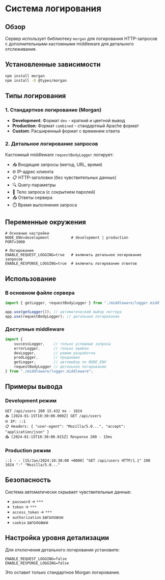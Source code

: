 # Система логирования

## Обзор

Сервер использует библиотеку `morgan` для логирования HTTP-запросов с дополнительными кастомными middleware для детального отслеживания.

## Установленные зависимости

```bash
npm install morgan
npm install -D @types/morgan
```

## Типы логирования

### 1. Стандартное логирование (Morgan)

- **Development**: Формат `dev` - краткий и цветной вывод
- **Production**: Формат `combined` - стандартный Apache формат
- **Custom**: Расширенный формат с временем ответа

### 2. Детальное логирование запросов

Кастомный middleware `requestBodyLogger` логирует:

- 📥 Входящие запросы (метод, URL, время)
- 🌐 IP-адрес клиента
- 📋 HTTP-заголовки (без чувствительных данных)
- 🔍 Query-параметры
- 📄 Тело запроса (с сокрытием паролей)
- 📤 Ответы сервера
- ⏱️ Время выполнения запроса

## Переменные окружения

```env
# Основные настройки
NODE_ENV=development          # development | production
PORT=3000

# Логирование
ENABLE_REQUEST_LOGGING=true   # включить детальное логирование запросов
ENABLE_RESPONSE_LOGGING=true  # включить логирование ответов
```

## Использование

### В основном файле сервера

```typescript
import { getLogger, requestBodyLogger } from "./middleware/logger.middleware";

app.use(getLogger()); // автоматический выбор логгера
app.use(requestBodyLogger); // детальное логирование
```

### Доступные middleware

```typescript
import { 
    successLogger,    // только успешные запросы
    errorLogger,      // только ошибки
    devLogger,        // режим разработки
    prodLogger,       // продакшен
    getLogger,        // автовыбор по NODE_ENV
    requestBodyLogger // детальное логирование
} from "./middleware/logger.middleware";
```

## Примеры вывода

### Development режим
```
GET /api/users 200 15.432 ms - 1024
📥 [2024-01-15T10:30:00.000Z] GET /api/users
🌐 IP: ::1
📋 Headers: { "user-agent": "Mozilla/5.0...", "accept": "application/json" }
📤 [2024-01-15T10:30:00.015Z] Response 200 - 15ms
```

### Production режим
```
::1 - - [15/Jan/2024:10:30:00 +0000] "GET /api/users HTTP/1.1" 200 1024 "-" "Mozilla/5.0..."
```

## Безопасность

Система автоматически скрывает чувствительные данные:
- `password` → `***`
- `token` → `***` 
- `access_token` → `***`
- `authorization` заголовок
- `cookie` заголовки

## Настройка уровня детализации

Для отключения детального логирования установите:
```env
ENABLE_REQUEST_LOGGING=false
ENABLE_RESPONSE_LOGGING=false
```

Это оставит только стандартное Morgan логирование. 